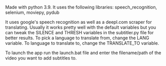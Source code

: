 Made with python 3.9. It uses the following libraries: speech_recognition, selenium, moviepy, pydub


It uses google's speech recognition as well as a deepl.com scraper for translating.
Usually it works pretty well with the default variables but you can tweak the SILENCE and THRESH
variables in the subtitler.py file for better results. To pick a language to translate from, change
the LANG variable. To language to translate to, change the TRANSLATE_TO variable.

To launch the app run the launch.bat file and enter the filename/path of the video you want to add subtitles to.
